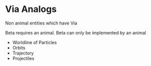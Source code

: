# Via Analogs

Non animal entities which have Via

Beta requires an animal. Beta can only be implemented by an animal

- Worldline of Particles
- Orbits
- Trajectory
- Projectiles